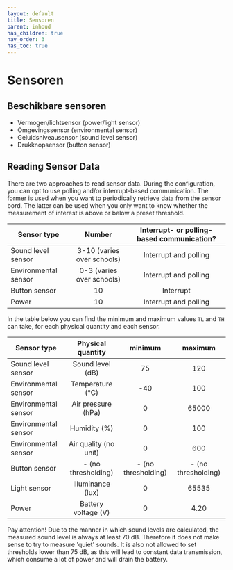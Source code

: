 ```yaml
---
layout: default
title: Sensoren
parent: inhoud
has_children: true
nav_order: 3
has_toc: true
---
```


# Sensoren

## Beschikbare sensoren
- Vermogen/lichtsensor (power/light sensor)
- Omgevingssensor (environmental sensor)
- Geluidsniveausensor (sound level sensor)
- Drukknopsensor (button sensor)

## Reading Sensor Data
There are two approaches to read sensor data.
During the configuration, you can opt to use polling and/or interrupt-based communication.
The former is used when you want to periodically retrieve data from the sensor bord.
The latter can be used when you only want to know whether the measurement of interest is above or below a preset threshold.

| Sensor type   | Number     | Interrupt- or polling-based communication? | 
| ------------- |:-------------:|:-------------:| 
| Sound level sensor     | 3-10 (varies over schools) | Interrupt and polling |
| Environmental sensor      | 0-3 (varies over schools)  |  Interrupt and polling |
| Button sensor | 10      | Interrupt |
| Power | 10 | Interrupt and polling |

In the table below you can find the minimum and maximum values `TL` and `TH` can take, for each physical quantity and each sensor.

| Sensor type   | Physical quantity     | minimum | maximum |
| ------------- |:-------------:|:-------------:|:-------------:| 
| Sound level sensor     | Sound level (dB) | 75 | 120 |
| Environmental sensor      | Temperature (&deg;C)  | -40  | 100 |
| Environmental sensor      | Air pressure (hPa)  | 0  |	65000 |
| Environmental sensor      |  Humidity (%) | 0  | 100	|
| Environmental sensor      | Air quality (no unit)  | 0  |	600 |
| Button sensor | - (no thresholding)  |  - (no thresholding) | - (no thresholding) |
| Light sensor      | Illuminance (lux) | 0  |	65535 |
| Power      | Battery voltage (V) | 0  |	4.20 |


Pay attention! Due to the manner in which sound levels are calculated, the measured sound level is always at least 70 dB. 
Therefore it does not make sense to try to measure 'quiet' sounds.
It is also not allowed to set thresholds lower than 75 dB, as this will lead to constant data transmission, which consume a lot of power and will drain the battery.

